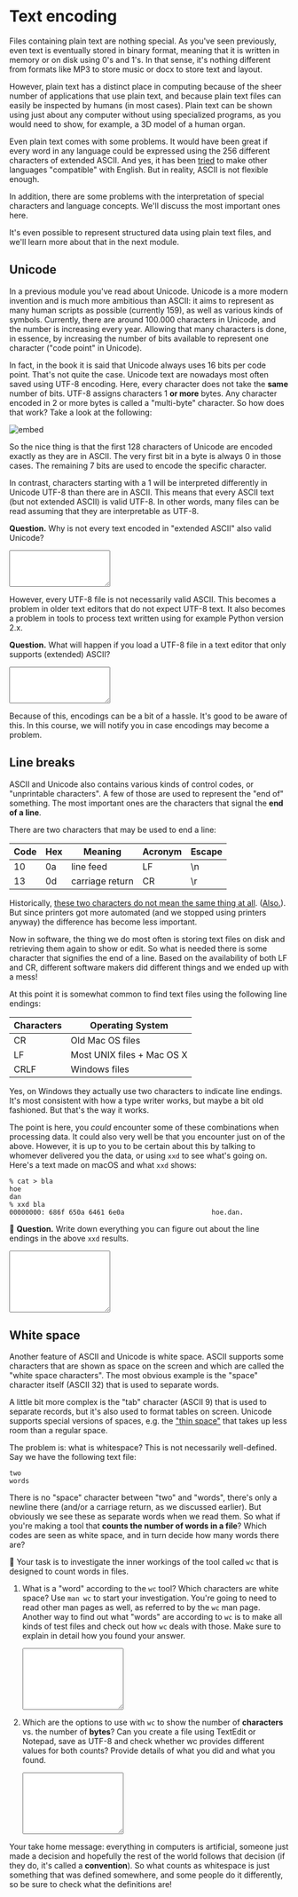 # Text encoding

Files containing plain text are nothing special. As you've seen previously, even text is eventually stored in binary format, meaning that it is written in memory or on disk using 0's and 1's. In that sense, it's nothing different from formats like MP3 to store music or docx to store text and layout.

However, plain text has a distinct place in computing because of the sheer number of applications that use plain text, and because plain text files can easily be inspected by humans (in most cases).
Plain text can be shown using just about any computer without using specialized programs, as you would need to show, for example, a 3D model of a human organ.

Even plain text comes with some problems. It would have been great if every word in any language could be expressed using the 256 different characters of extended ASCII. And yes, it has been [tried](https://en.wikipedia.org/wiki/Transliteration_of_Chinese) to make other languages "compatible" with English. But in reality, ASCII is not flexible enough.

In addition, there are some problems with the interpretation of special characters and language concepts. We'll discuss the most important ones here.

It's even possible to represent structured data using plain text files, and we'll learn more about that in the next module.

## Unicode

In a previous module you've read about Unicode. Unicode is a more modern invention and is much more ambitious than ASCII: it aims to represent as many human scripts as possible (currently 159), as well as various kinds of symbols. Currently, there are around 100.000 characters in Unicode, and the number is increasing every year. Allowing that many characters is done, in essence, by increasing the number of bits available to represent one character ("code point" in Unicode).

In fact, in the book it is said that Unicode always uses 16 bits per code point. That's not quite the case. Unicode text are nowadays most often saved using UTF-8 encoding. Here, every character does not take the **same** number of bits. UTF-8 assigns characters 1 **or more** bytes. Any character encoded in 2 or more bytes is called a "multi-byte" character. So how does that work? Take a look at the following:

![embed](https://www.youtube.com/embed/MijmeoH9LT4)

So the nice thing is that the first 128 characters of Unicode are encoded exactly as they are in ASCII. The very first bit in a byte is always 0 in those cases. The remaining 7 bits are used to encode the specific character.

In contrast, characters starting with a 1 will be interpreted differently in Unicode UTF-8 than there are in ASCII. This means that every ASCII text (but not extended ASCII) is valid UTF-8. In other words, many files can be read assuming that they are interpretable as UTF-8.

**Question.** Why is not every text encoded in "extended ASCII" also valid Unicode?

<textarea name="form[q0a]" rows="4" required></textarea>

However, every UTF-8 file is not necessarily valid ASCII. This becomes a problem in older text editors that do not expect UTF-8 text. It also becomes a problem in tools to process text written using for example Python version 2.x.

**Question.** What will happen if you load a UTF-8 file in a text editor that only supports (extended) ASCII?

<textarea name="form[q0b]" rows="4" required></textarea>

Because of this, encodings can be a bit of a hassle. It's good to be aware of this. In this course, we will notify you in case encodings may become a problem.

## Line breaks

ASCII and Unicode also contains various kinds of control codes, or "unprintable characters". A few of those are used to represent the "end of" something. The most important ones are the characters that signal the **end of a line**.

There are two characters that may be used to end a line:

| Code | Hex | Meaning    | Acronym | Escape |
| ---- | --- | ---------- | ------- | ------ |
| 10   | 0a  | line feed  | LF      | \n     |
| 13   | 0d  | carriage return | CR | \r     |

Historically, [these two characters do not mean the same thing at all](https://youtu.be/C4Z0ZdYHW3o). ([Also.](https://youtu.be/JY3QfJ6KHq0)). But since printers got more automated (and we stopped using printers anyway) the difference has become less important.

Now in software, the thing we do most often is storing text files on disk and retrieving them again to show or edit. So what is needed there is some character that signifies the end of a line. Based on the availability of both LF and CR, different software makers did different things and we ended up with a mess!

At this point it is somewhat common to find text files using the following line endings:

| Characters | Operating System |
| ---------- | ---------------- |
| CR         | Old Mac OS files |
| LF         | Most UNIX files + Mac OS X |
| CRLF       | Windows files    |

Yes, on Windows they actually use two characters to indicate line endings. It's most consistent with how a type writer works, but maybe a bit old fashioned. But that's the way it works.

The point is here, you *could* encounter some of these combinations when processing data. It could also very well be that you encounter just on of the above. However, it is up to you to be certain about this by talking to whomever delivered you the data, or using `xxd` to see what's going on. Here's a text made on macOS and what `xxd` shows:

    % cat > bla
    hoe
    dan
    % xxd bla 
    00000000: 686f 650a 6461 6e0a                      hoe.dan.

🌵 **Question.** Write down everything you can figure out about the line endings in the above `xxd` results.

<textarea name="form[q0c]" rows="7" required></textarea>


## White space

Another feature of ASCII and Unicode is white space. ASCII supports some characters that are shown as space on the screen and which are called the "white space characters". The most obvious example is the "space" character itself (ASCII 32) that is used to separate words.

A little bit more complex is the "tab" character (ASCII 9) that is used to separate records, but it's also used to format tables on screen. Unicode supports special versions of spaces, e.g. the ["thin space"](https://www.compart.com/en/unicode/U+2009) that takes up less room than a regular space.

The problem is: what is whitespace? This is not necessarily well-defined. Say we have the following text file:

    two
    words

There is no "space" character between "two" and "words", there's only a newline there (and/or a carriage return, as we discussed earlier). But obviously we see these as separate words when we read them. So what if you're making a tool that **counts the number of words in a file**? Which codes are seen as white space, and in turn decide how many words there are?

🌵 Your task is to investigate the inner workings of the tool called `wc` that is designed to count words in files.

1.  What is a "word" according to the `wc` tool? Which characters are white space? Use `man wc` to start your investigation. You're going to need to read other man pages as well, as referred to by the `wc` man page. Another way to find out what "words" are according to `wc` is to make all kinds of test files and check out how `wc` deals with those. Make sure to explain in detail how you found your answer.

    <textarea name="form[q1]" rows="7" required></textarea>

2.  Which are the options to use with `wc` to show the number of **characters** vs. the number of **bytes**? Can you create a file using TextEdit or Notepad, save as UTF-8 and check whether wc provides different values for both counts? Provide details of what you did and what you found.

    <textarea name="form[q2]" rows="7" required></textarea>

Your take home message: everything in computers is artificial, someone just made a decision and hopefully the rest of the world follows that decision (if they do, it's called a **convention**). So what counts as whitespace is just something that was defined somewhere, and some people do it differently, so be sure to check what the definitions are!
